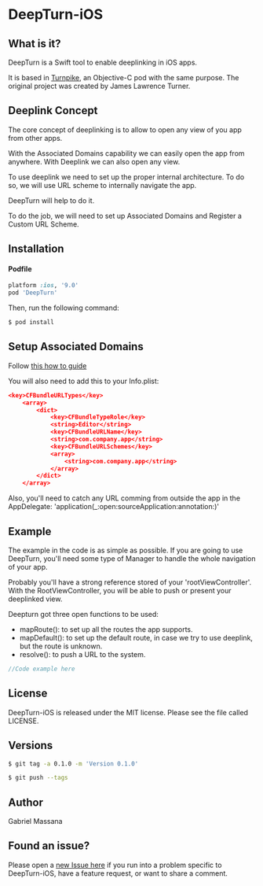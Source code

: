 # DeepTurn-iOS

##   What is it?

DeepTurn is a Swift tool to enable deeplinking in iOS apps.

It is based in [Turnpike](https://cocoapods.org/pods/Turnpike), an Objective-C pod with the same purpose.
The original project was created by James Lawrence Turner.

## Deeplink Concept

The core concept of deeplinking is to allow to open any view of you app from other apps.

With the Associated Domains capability we can easily open the app from anywhere. With Deeplink we can also open any view. 

To use deeplink we need to set up the proper internal architecture. To do so, we will use URL scheme to internally navigate the app.

DeepTurn will help to do it.

To do the job, we will need to set up Associated Domains and Register a Custom URL Scheme. 

## Installation

#### Podfile

```ruby
platform :ios, '9.0'
pod 'DeepTurn'
```

Then, run the following command:

```bash
$ pod install
```

## Setup Associated Domains

Follow [this how to guide](https://blog.branch.io/how-to-setup-universal-links-to-deep-link-on-apple-ios-9/)

You will also need to add this to your Info.plist:

```json
<key>CFBundleURLTypes</key>
    <array>
        <dict>
            <key>CFBundleTypeRole</key>
            <string>Editor</string>
            <key>CFBundleURLName</key>
            <string>com.company.app</string>
            <key>CFBundleURLSchemes</key>
            <array>
                <string>com.company.app</string>
            </array>
        </dict>
    </array>

```
Also, you'll need to catch any URL comming from outside the app in the AppDelegate:
'application(_:open:sourceApplication:annotation:)'


## Example

The example in the code is as simple as possible. If you are going to use DeepTurn, you'll need some type of Manager to handle the whole navigation of your app.

Probably you'll have a strong reference stored of your 'rootViewController'. With the RootViewController, you will be able to push or present your deeplinked view.

Deepturn got three open functions to be used:

- mapRoute(): to set up all the routes the app supports.
- mapDefault(): to set up the default route, in case we try to use deeplink, but the route is unknown.
- resolve(): to push a URL to the system.

```swift
//Code example here

```

## License

DeepTurn-iOS is released under the MIT license. Please see the file called LICENSE.

## Versions

```bash
$ git tag -a 0.1.0 -m 'Version 0.1.0'

$ git push --tags
```

## Author

Gabriel Massana

## Found an issue?

Please open a [new Issue here](https://github.com/GabrielMassana/DeepTurn-iOS/issues/new) if you run into a problem specific to DeepTurn-iOS, have a feature request, or want to share a comment.
